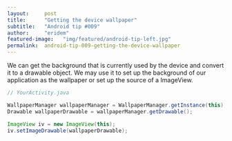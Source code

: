 ```yaml
---
layout:     post
title:      "Getting the device wallpaper"
subtitle:   "Android tip #009"
author:     "eridem"
featured-image:   "img/featured/android-tip-left.jpg"
permalink:  android-tip-009-getting-the-device-wallpaper
---
```


We can get the background that is currently used by the device and convert it to a drawable object. We may use it to set up the background of our application as the wallpaper or set up the source of a ImageView.

```java
// YourActivity.java

WallpaperManager wallpaperManager = WallpaperManager.getInstance(this);
Drawable wallpaperDrawable = wallpaperManager.getDrawable();

ImageView iv = new ImageView(this);
iv.setImageDrawable(wallpaperDrawable);

```
